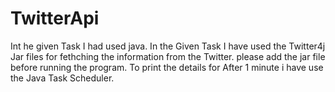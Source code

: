 # TwitterApi
Int he given Task I had used java.
In the Given Task I have used the Twitter4j Jar files for fethching the information from the Twitter.
please add the jar file before running the program.
To print the details for After 1 minute i have use the Java Task Scheduler. 

